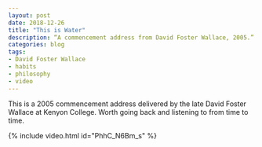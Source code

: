 ```yaml
---
layout: post
date: 2018-12-26
title: "This is Water"
description: “A commencement address from David Foster Wallace, 2005.”
categories: blog
tags:
- David Foster Wallace
- habits
- philosophy
- video
---
```


This is a 2005 commencement address delivered by the late David Foster Wallace at Kenyon College. Worth going back and listening to from time to time.

{% include video.html id="PhhC_N6Bm_s" %}

